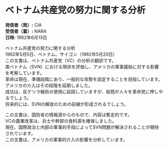 # ベトナム共産党の努力に関する分析

**発信者（発）:** CIA  
**受信者（着）:** NARA  
**日時:** 1962年6月13日  

ベトナム共産党の努力に関する分析  
1962年5月5日、ベトナム、サイゴン（1962年5月20日）  
この文書は、ベトナム共産党（VC）の分析の翻訳です。  
南ベトナム（SVN）における現状を評価し、アメリカの軍事援助に対する影響を考察しています。  
革命は現在、準備段階にあり、一般的な攻勢を設定することを目指しています。  
アメリカの介入はその段階を延期しました。  
成功は、反ゲリラ戦術の使用に起因していますが、殺戮が人々を革命党に押しやるでしょう。  
将来的には、SVNの解放のための前線が形成されるでしょう。  

この文書は、国防省の情報源からのもので、内容は暫定的です。  
VCの農業改革は、兵士や幹部の食料源を確保しました。  
現在、国際政治と内部の軍事的手段によってSVN問題が解決されることが期待されています。  
この文書は、アメリカの軍事的介入の影響を分析しています。